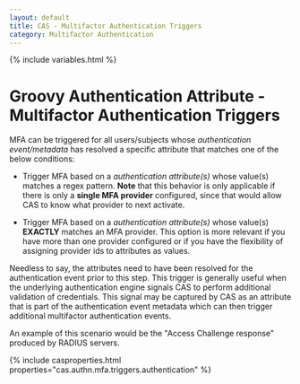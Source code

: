 ```yaml
---
layout: default
title: CAS - Multifactor Authentication Triggers
category: Multifactor Authentication
---
```


{% include variables.html %}

# Groovy Authentication Attribute - Multifactor Authentication Triggers

MFA can be triggered for all users/subjects whose *authentication event/metadata* has resolved a specific attribute
that matches one of the below conditions:

- Trigger MFA based on a *authentication attribute(s)* whose value(s) matches a regex pattern.
**Note** that this behavior is only applicable if there is only a **single MFA provider** configured, since that would allow CAS
to know what provider to next activate.

- Trigger MFA based on a *authentication attribute(s)* whose value(s) **EXACTLY** matches an MFA provider.
This option is more relevant if you have more than one provider configured or if you have the flexibility of assigning
provider ids to attributes as values.

Needless to say, the attributes need to have been resolved for the authentication event prior to this step. This trigger
is generally useful when the underlying authentication engine signals CAS to perform additional validation of credentials.
This signal may be captured by CAS as an attribute that is part of the authentication event metadata which can then trigger
additional multifactor authentication events.

An example of this scenario would be the "Access Challenge response" produced by RADIUS servers.

{% include casproperties.html properties="cas.authn.mfa.triggers.authentication" %}
